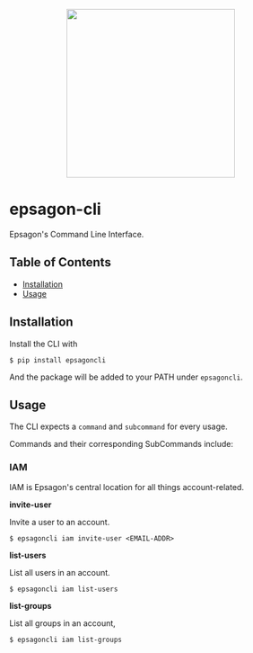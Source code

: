 
 <p align="center">
   <a href="https://epsagon.com" target="_blank" align="center">
     <img src="https://cdn2.hubspot.net/hubfs/4636301/Positive%20RGB_Logo%20Horizontal%20-01.svg" width="300">
   </a>
   <br />
 </p>

# epsagon-cli

Epsagon's Command Line Interface.

## Table of Contents

- [Installation](#installation)
- [Usage](#usage)


## Installation

Install the CLI with 

    $ pip install epsagoncli

And the package will be added to your PATH under `epsagoncli`.

## Usage

The CLI expects a `command` and `subcommand` for every usage.

Commands and their corresponding SubCommands include:

### IAM


IAM is Epsagon's central location for all things account-related.


<b> invite-user </b>

Invite a user to an account.

    $ epsagoncli iam invite-user <EMAIL-ADDR>

<b> list-users </b>

List all users in an account.

    $ epsagoncli iam list-users

<b> list-groups </b>
 
List all groups in an account,

    $ epsagoncli iam list-groups
